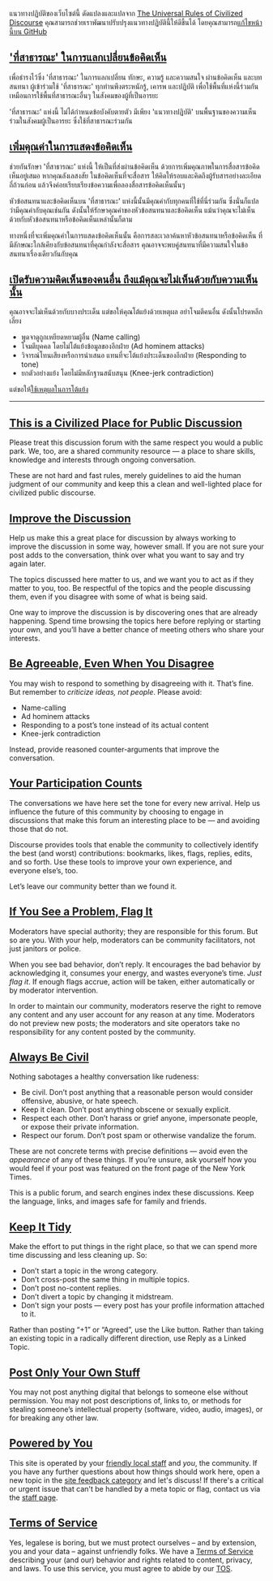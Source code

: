แนวทางปฏิบัติของเว็บไซต์นี้ ดัดแปลงและแปลจาก [The Universal Rules of Civilized Discourse](https://blog.discourse.org/2013/03/the-universal-rules-of-civilized-discourse/) คุณสามารถช่วยเราพัฒนาปรับปรุงแนวทางปฏิบัตินี้ให้ดีขึ้นได้ โดยคุณสามารถ[แก้ไขหน้านี้บน GitHub](https://github.com/bigbearsio/discourse-bigbears-guidelines/blob/master/README.md)

<a name="civilized"></a>

## ['ที่สาธารณะ' ในการแลกเปลี่ยนข้อคิดเห็น](#civilized)

เพื่อธำรงไว้ซึ่ง 'ที่สาธารณะ' ในการแลกเปลี่ยน ทักษะ, ความรู้ และความสนใจ ผ่านข้อคิดเห็น และบทสนทนา ผู้เข้าร่วมใช้ 'ที่สาธารณะ' ทุกท่านพึงตระหนักรู้, เคารพ และปฏิบัติ เพื่อใช้พื้นที่แห่งนี้ร่วมกัน เหมือนการใช้พื้นที่สาธารณะอื่นๆ ในสังคมของผู้ที่เป็นอารยะ

'ที่สาธารณะ' แห่งนี้ ไม่ได้กำหนดข้อบังคับตายตัว มีเพียง 'แนวทางปฏิบัติ' บนพื้นฐานของความเห็นร่วมในสังคมผู้เป็นอารยะ ซึ่งใช้ที่สาธารณะร่วมกัน

<a name="improve"></a>

## [เพิ่มคุณค่าในการแสดงข้อคิดเห็น](#improve)

ช่วยกันรักษา 'ที่สาธารณะ' แห่งนี้ ให้เป็นที่ส่งผ่านข้อคิดเห็น ด้วยการเพิ่มคุณภาพในการสื่อสารข้อคิดเห็นอยู่เสมอ หากคุณลังเลสงสัย ในข้อคิดเห็นที่จะสื่อสาร ให้คิดให้รอบและคิดถึงผู้รับสารอย่างละเอียดถี่ถ้วนก่อน แล้วจึงค่อยเรียบเรียงข้อความเพื่อลองสื่อสารข้อคิดเห็นนั้นๆ

หัวข้อสนทนาและข้อคิดเห็นบน 'ที่สาธารณะ' แห่งนี้นั้นมีคุณค่ากับทุกคนที่ใช้ที่นี่ร่วมกัน ซึ่งนั่นก็แปลว่ามีคุณค่ากับคุณเช่นกัน ดังนั้นให้รักษาคุณค่าของหัวข้อสนทนาและข้อคิดเห็น แม้นว่าคุณจะไม่เห็นด้วยกับหัวข้อสนทนาหรือข้อคิดเห็นเหล่านั้นก็ตาม

ทางหนึ่งที่จะเพิ่มคุณค่าในการแสดงข้อคิดเห็นนั้น คือการสละเวลาค้นหาหัวข้อสนทนาหรือข้อคิดเห็น ที่มีลักษณะใกล้เคียงกับข้อสนทนาที่คุณกำลังจะสื่อสาร คุณอาจจะพบคู่สนทนาที่มีความสนใจในข้อสนทนาเรื่องเดียวกันกับคุณ

<a name="agreeable"></a>

## [เปิดรับความคิดเห็นของคนอื่น ถึงแม้คุณจะไม่เห็นด้วยกับความเห็นนั้น](#agreeable)

คุณอาจจะไม่เห็นด้วยกับบางประเด็น แต่ขอให้คุณโต้แย้งด้วยเหตุผล อย่าโจมตีคนอื่น ดังนั้นโปรดหลีกเลี่ยง

*   พูดจาดูถูกเหยียดหยามผู้อื่น (Name calling)
*   โจมตีบุคคล โดยไม่โต้แย้งข้อมูลของอีกฝ่าย (Ad hominem attacks)
*   วิจารณ์โทนเสียงหรือการนำเสนอ แทนที่จะโต้แย้งประเด็นของอีกฝ่าย (Responding to tone)
*   ยกตัวอย่างแย้ง โดยไม่มีหลักฐานสนับสนุน (Knee-jerk contradiction)

แต่ขอให้[ใช้เหตุผลในการโต้แย้ง](https://board.postjung.com/754080.html)

---

<a name="civilized-en"></a>

## [This is a Civilized Place for Public Discussion](#civilized-en)

Please treat this discussion forum with the same respect you would a public park.  We, too, are a shared community resource &mdash; a place to share skills, knowledge and interests through ongoing conversation.

These are not hard and fast rules, merely guidelines to aid the human judgment of our community and keep this a clean and well-lighted place for civilized public discourse.

<a name="improve-en"></a>

## [Improve the Discussion](#improve-en)

Help us make this a great place for discussion by always working to improve the discussion in some way, however small. If you are not sure your post adds to the conversation, think over what you want to say and try again later.

The topics discussed here matter to us, and we want you to act as if they matter to you, too. Be respectful of the topics and the people discussing them, even if you disagree with some of what is being said.

One way to improve the discussion is by discovering ones that are already happening. Spend time browsing the topics here before replying or starting your own, and you’ll have a better chance of meeting others who share your interests.

<a name="agreeable-en"></a>

## [Be Agreeable, Even When You Disagree](#agreeable-en)

You may wish to respond to something by disagreeing with it. That’s fine. But remember to _criticize ideas, not people_. Please avoid:

*   Name-calling
*   Ad hominem attacks
*   Responding to a post’s tone instead of its actual content
*   Knee-jerk contradiction

Instead, provide reasoned counter-arguments that improve the conversation.

<a name="participate"></a>

## [Your Participation Counts](#participate)

The conversations we have here set the tone for every new arrival. Help us influence the future of this community by choosing to engage in discussions that make this forum an interesting place to be &mdash; and avoiding those that do not.

Discourse provides tools that enable the community to collectively identify the best (and worst) contributions: bookmarks, likes, flags, replies, edits, and so forth. Use these tools to improve your own experience, and everyone else’s, too.

Let’s leave our community better than we found it.

<a name="flag-problems"></a>

## [If You See a Problem, Flag It](#flag-problems)

Moderators have special authority; they are responsible for this forum. But so are you. With your help, moderators can be community facilitators, not just janitors or police.

When you see bad behavior, don’t reply. It encourages the bad behavior by acknowledging it, consumes your energy, and wastes everyone’s time. _Just flag it_. If enough flags accrue, action will be taken, either automatically or by moderator intervention.

In order to maintain our community, moderators reserve the right to remove any content and any user account for any reason at any time. Moderators do not preview new posts; the moderators and site operators take no responsibility for any content posted by the community.

<a name="be-civil"></a>

## [Always Be Civil](#be-civil)

Nothing sabotages a healthy conversation like rudeness:

*   Be civil. Don’t post anything that a reasonable person would consider offensive, abusive, or hate speech.
*   Keep it clean. Don’t post anything obscene or sexually explicit.
*   Respect each other. Don’t harass or grief anyone, impersonate people, or expose their private information.
*   Respect our forum. Don’t post spam or otherwise vandalize the forum.

These are not concrete terms with precise definitions &mdash; avoid even the _appearance_ of any of these things. If you’re unsure, ask yourself how you would feel if your post was featured on the front page of the New York Times.

This is a public forum, and search engines index these discussions. Keep the language, links, and images safe for family and friends.

<a name="keep-tidy"></a>

## [Keep It Tidy](#keep-tidy)

Make the effort to put things in the right place, so that we can spend more time discussing and less cleaning up. So:

*   Don’t start a topic in the wrong category.
*   Don’t cross-post the same thing in multiple topics.
*   Don’t post no-content replies.
*   Don’t divert a topic by changing it midstream.
*   Don’t sign your posts &mdash; every post has your profile information attached to it.

Rather than posting “+1” or “Agreed”, use the Like button. Rather than taking an existing topic in a radically different direction, use Reply as a Linked Topic.

<a name="stealing"></a>

## [Post Only Your Own Stuff](#stealing)

You may not post anything digital that belongs to someone else without permission. You may not post descriptions of, links to, or methods for stealing someone’s intellectual property (software, video, audio, images), or for breaking any other law.

<a name="power"></a>

## [Powered by You](#power)

This site is operated by your [friendly local staff](/about) and *you*, the community. If you have any further questions about how things should work here, open a new topic in the [site feedback category](/c/site-feedback) and let's discuss! If there's a critical or urgent issue that can't be handled by a meta topic or flag, contact us via the [staff page](/about).

<a name="tos"></a>

## [Terms of Service](#tos)

Yes, legalese is boring, but we must protect ourselves &ndash; and by extension, you and your data &ndash; against unfriendly folks. We have a [Terms of Service](/tos) describing your (and our) behavior and rights related to content, privacy, and laws. To use this service, you must agree to abide by our [TOS](/tos).
